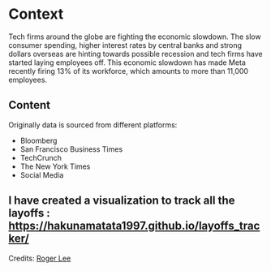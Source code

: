 # Context
Tech firms around the globe are fighting the economic slowdown. The slow consumer spending, higher interest rates by central banks and strong dollars overseas are hinting towards possible recession and tech firms have started laying employees off. This economic slowdown has made Meta recently firing 13% of its workforce, which amounts to more than 11,000 employees.

## Content
Originally data is sourced from different platforms:
- Bloomberg
- San Francisco Business Times
- TechCrunch
- The New York Times
- Social Media


## I have created a visualization to track all the layoffs : https://hakunamatata1997.github.io/layoffs_tracker/ 



Credits: [Roger Lee](https://www.rogerlee.com/)

